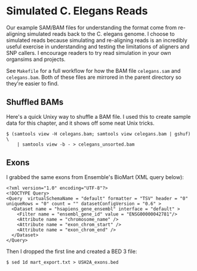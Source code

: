 # Simulated C. Elegans Reads

Our example SAM/BAM files for understanding the format come from re-aligning
simulated reads back to the C. elegans genome. I choose to simulated reads
because simulating and re-aligning reads is an incredibly useful exercise in
understanding and testing the limitations of aligners and SNP callers. I
encourage readers to try read simulation in your own organsims and projects.

See `Makefile` for a full workflow for how the BAM file `celegans.sam` and
`celegans.bam`. Both of these files are mirrored in the parent directory so
they're easier to find.

## Shuffled BAMs

Here's a quick Unixy way to shuffle a BAM file. I used this to create sample
data for this chapter, and it shows off some neat Unix tricks.

    $ (samtools view -H celegans.bam; samtools view celegans.bam | gshuf) \
        | samtools view -b - > celegans_unsorted.bam

## Exons

I grabbed the same exons from Ensemble's BioMart (XML query below):

    <?xml version="1.0" encoding="UTF-8"?>
    <!DOCTYPE Query>
    <Query  virtualSchemaName = "default" formatter = "TSV" header = "0" uniqueRows = "0" count = "" datasetConfigVersion = "0.6" >
      <Dataset name = "hsapiens_gene_ensembl" interface = "default" >
        <Filter name = "ensembl_gene_id" value = "ENSG00000042781"/>
        <Attribute name = "chromosome_name" />
        <Attribute name = "exon_chrom_start" />
        <Attribute name = "exon_chrom_end" />
      </Dataset>
    </Query>

Then I dropped the first line and created a BED 3 file:

    $ sed 1d mart_export.txt > USH2A_exons.bed
